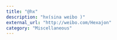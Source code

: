 ```yaml
---
title: "@hx"
description: "hx(sina weibo )"
external_url: "http://weibo.com/Hexajon"
category: "Miscellaneous"
---
```

